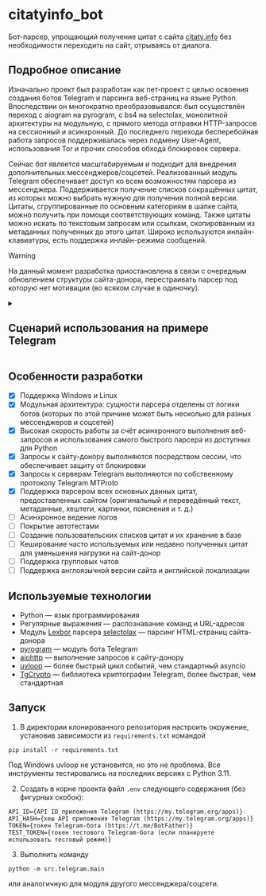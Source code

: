 # citatyinfo_bot
Бот-парсер, упрощающий получение цитат с сайта [citaty.info](citaty.info) без необходимости переходить на сайт, отрываясь от диалога.

## Подробное описание
Изначально проект был разработан как пет-проект с целью освоения создания ботов Telegram и парсинга веб-страниц на языке Python. Впоследствии он многократно преобразовывался: был осуществлён переход с aiogram на pyrogram, с bs4 на selectolax, монолитной архитектуры на модульную, с прямого метода отправки HTTP-запросов на сессионный и асинхронный. До последнего перехода бесперебойная работа запросов поддерживалась через подмену User-Agent, использования Tor и прочих способов обхода блокировок сервера.

Сейчас бот является масштабируемым и подходит для внедрения дополнительных мессенджеров/соцсетей. Реализованный модуль Telegram обеспечивает доступ ко всем возможностям парсера из мессенджера. Поддерживается получение списков сокращённых цитат, из которых можно выбрать нужную для получения полной версии. Цитаты, сгруппированные по основным категориям в шапке сайта, можно получить при помощи соответствующих команд. Также цитаты можно искать по текстовым запросам или ссылкам, скопированным из метаданных полученных до этого цитат. Широко используются инлайн-клавиатуры, есть поддержка инлайн-режима сообщений.

> [!WARNING]
> На данный момент разработка приостановлена в связи с очередным обновлением структуры сайта-донора, перестраивать парсер под которую нет мотивации (во всяком случае в одиночку).

<details><summary><h2>Сценарий использования на примере Telegram</h2></summary>
  Получение списка цитат известных авторов по команде /author. Список содержит порядковый номер цитат, их основные метаданные (в данном случае автора) и сокращённый текст.<br><br>
  <img width=30% src="https://github.com/user-attachments/assets/ebefec5c-c72f-4edc-b8ff-1933b0379c79">
  <br><br>
  Получение первой цитаты из списка при помощи инлайн-клавиатуры. После нажатия соответствующей кнопки возвращается уже полная версия цитаты, включающая хештеги, оригинал цитаты, и ссылки на эту и другие цитаты данного автора на сайте.<br><br>
  <img width=30% src="https://github.com/user-attachments/assets/2898bf17-5211-4bb7-9247-6b172fe08ca4">
  <img width=30% src="https://github.com/user-attachments/assets/3f763cf0-f4d9-4275-b6c4-21444c6a4d30">
  <br><br>
  Получение оригинала цитаты нажатием на инлайн-кнопку.<br><br>
  <img width=30% src="https://github.com/user-attachments/assets/a39fd1f8-bc9a-4a98-bae2-a348390b6b99">
  <br><br>
  Переключение страницы списка цитат на третью. Список цитат в сообщении обновляется, как и кнопки пагинации.<br><br>
  <img width=30% src="https://github.com/user-attachments/assets/8f1d51fa-222d-429f-8544-953561a8a336">
  <br><br>
  Получение случайной цитаты командой /random. Помимо автора цитаты, появляются такие метаданные как произведение и цитируемые персонажи. Ссылки на них также присутствуют.<br><br>
  <img width=30% src="https://github.com/user-attachments/assets/e1b74176-9804-4510-9cb4-0e41ce5ed96a">
  <br><br>
  Гиперссылки на метаданные предоставляются для того, чтобы их можно было использовать для «цепного» поиска цитат. На скриншоте изображено получение цитат Агаты Кристи, ссылка на которую была получена сообщением ранее.<br><br>
  <img width=30% src="https://github.com/user-attachments/assets/2fea2653-2530-43d4-9f32-cdc451dbe122">
  <br><br>
  Помимо обычных сообщений, бот поддерживает инлайн-режим, который позволяет использовать его в любом диалоге. Для этого нужно ввести никнейм бота через @, после чего указать запрос. Так же, как и в обычном режиме, поддерживаются текстовые запросы, команды и ссылки. На скриншотах изображён пример поиска цитат из фильмов по команде /movie и получение одной из них.<br><br>
  <img width=30% src="https://github.com/user-attachments/assets/96793f03-d272-4a7f-ac3c-048bd65dbad8">
  <img width=30% src="https://github.com/user-attachments/assets/a8051489-7513-408a-8588-d0f8c0cfa007">
  <br><br>
</details>

## Особенности разработки
- [x] Поддержка Windows и Linux
- [x] Модульная архитектура: сущности парсера отделены от логики ботов (которых по этой причине может быть несколько для разных мессенджеров и соцсетей)
- [x] Высокая скорость работы за счёт асинхронного выполнения веб-запросов и использования самого быстрого парсера из доступных для Python
- [x] Запросы к сайту-донору выполняются посредством сессии, что обеспечивает защиту от блокировки
- [x] Запросы к серверам Telegram выполняются по собственному протоколу Telegram MTProto
- [x] Поддержка парсером всех основных данных цитат, предоставленных сайтом (оригинальный и переведённый текст, метаданные, хештеги, картинки, пояснения и т. д.)
- [ ] Асинхронное ведение логов
- [ ] Покрытие автотестами
- [ ] Создание пользовательских списков цитат и их хранение в базе
- [ ] Кеширование часто используемых или недавно полученных цитат для уменьшения нагрузки на сайт-донор
- [ ] Поддержка групповых чатов
- [ ] Поддержка англоязычной версии сайта и английской локализации

## Используемые технологии
- Python — язык программирования
- Регулярные выражения — распознавание команд и URL-адресов
- Модуль [Lexbor](https://github.com/lexbor/lexbor) парсера [selectolax](https://github.com/rushter/selectolax) — парсинг HTML-страниц сайта-донора
- [pyrogram](https://github.com/pyrogram/pyrogram) — модуль бота Telegram
- [aiohttp](https://github.com/aio-libs/aiohttp) — выполнение запросов к сайту-донору
- [uvloop](https://github.com/MagicStack/uvloop) — более быстрый цикл событий, чем стандартный asyncio
- [TgCrypto](https://github.com/pyrogram/tgcrypto) — библиотека криптографии Telegram, более быстрая, чем стандартная

## Запуск
1. В директории клонированного репозитория настроить окружение, установив зависимости из `requirements.txt` командой
```
pip install -r requirements.txt
```
Под Windows uvloop не установится, но это не проблема. Все инструменты тестировались на последних версиях с Python 3.11.

2. Создать в корне проекта файл `.env` следующего содержания (без фигурных скобок):
```
API_ID={API ID приложения Telegram (https://my.telegram.org/apps)}
API_HASH={хеш API приложения Telegram (https://my.telegram.org/apps)}
TOKEN={токен Telegram-бота (https://t.me/BotFather)}
TEST_TOKEN={токен тестового Telegram-бота (если планируете использовать тестовый режим)}
```
3. Выполнить команду
```
python -m src.telegram.main
```
или аналогичную для модуля другого мессенджера/соцсети.
